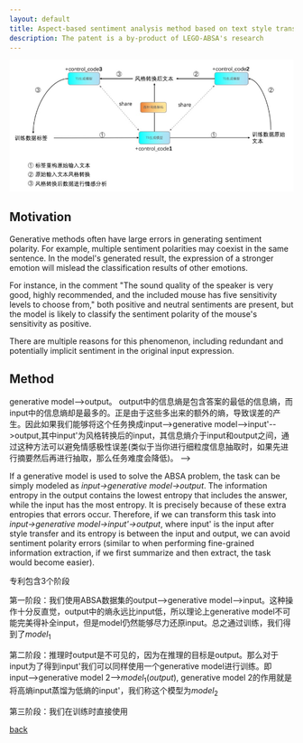 ```yaml
---
layout: default
title: Aspect-based sentiment analysis method based on text style transfer
description: The patent is a by-product of LEGO-ABSA's research
---
```


![Link](figure/patent1.jpg)

## Motivation

Generative methods often have large errors in generating sentiment polarity. For example, multiple sentiment polarities may coexist in the same sentence. In the model's generated result, the expression of a stronger emotion will mislead the classification results of other emotions.

For instance, in the comment "The sound quality of the speaker is very good, highly recommended, and the included mouse has five sensitivity levels to choose from," both positive and neutral sentiments are present, but the model is likely to classify the sentiment polarity of the mouse's sensitivity as positive.

There are multiple reasons for this phenomenon, including redundant and potentially implicit sentiment in the original input expression.

## Method
<!-- 
如果使用生成式模型解决ABSA问题，那么这个任务可以简单建模为input-->generative model-->output。 output中的信息熵是包含答案的最低的信息熵，而input中的信息熵却是最多的。正是由于这些多出来的额外的熵，导致误差的产生。因此如果我们能够将这个任务换成input-->generative model-->input'-->output,其中input'为风格转换后的input，其信息熵介于input和output之间，通过这种方法可以避免情感极性误差(类似于当你进行细粒度信息抽取时，如果先进行摘要然后再进行抽取，那么任务难度会降低)。 -->
If a generative model is used to solve the ABSA problem, the task can be simply modeled as *input->generative model->output*. The information entropy in the output contains the lowest entropy that includes the answer, while the input has the most entropy. It is precisely because of these extra entropies that errors occur. Therefore, if we can transform this task into *input->generative model->input'->output*, where input' is the input after style transfer and its entropy is between the input and output, we can avoid sentiment polarity errors (similar to when performing fine-grained information extraction, if we first summarize and then extract, the task would become easier).

专利包含3个阶段

第一阶段：我们使用ABSA数据集的output-->generative model-->input。这种操作十分反直觉，output中的熵永远比input低，所以理论上generative model不可能完美得补全input，但是model仍然能够尽力还原input。总之通过训练，我们得到了$model_1$

第二阶段：推理时output是不可见的，因为在推理的目标是output。那么对于input为了得到input'我们可以同样使用一个generative model进行训练。即input-->generative model 2-->$model_1(output)$,  generative model 2的作用就是将高熵input蒸馏为低熵的input'，我们称这个模型为$model_2$

第三阶段：我们在训练时直接使用



[back](./)
